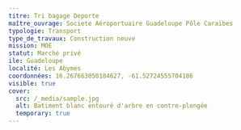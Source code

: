 ```yaml
---
titre: Tri bagage Deporte
maître_ouvrage: Societe Aéroportuaire Guadeloupe Pôle Caraïbes
typologie: Transport
type_de_travaux: Construction neuve
mission: MOE
statut: Marché privé
ile: Guadeloupe
localité: Les Abymes
coordonnées: 16.267663050184627, -61.52724555704186
visible: true
cover:
  src: /_media/sample.jpg
  alt: Batiment blanc entouré d'arbre en contre-plongée
  temporary: true
---
```






